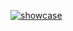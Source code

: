 [![showcase](https://img.youtube.com/vi/Xk6XjVrkaH0/1.jpg)](https://www.youtube.com/watch?v=Xk6XjVrkaH0)
